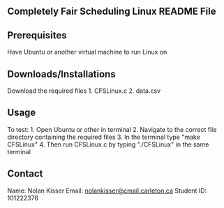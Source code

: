 Completely Fair Scheduling Linux
README File
---------------------------------------

Prerequisites
---------------------------------------
Have Ubuntu or another virtual machine to run Linux on

Downloads/Installations
---------------------------------------
Download the required files
    1. CFSLinux.c
    2. data.csv
    
Usage
---------------------------------------
To test:
	1. Open Ubuntu or other in terminal
	2. Navigate to the correct file directory containing the required files
	3. In the terminal type "make CFSLinux"
	4. Then run CFSLinux.c by typing "./CFSLinux" in the same terminal

Contact
---------------------------------------
Name: Nolan Kisser
Email: nolankisser@cmail.carleton.ca
Student ID: 101222376
	
